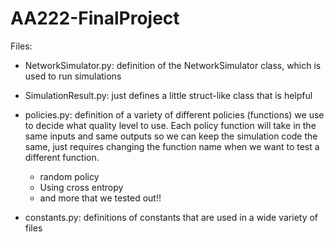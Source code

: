# AA222-FinalProject

Files:

- NetworkSimulator.py: definition of the NetworkSimulator class, which is used to run simulations
- SimulationResult.py: just defines a little struct-like class that is helpful 
- policies.py: definition of a variety of different policies (functions) we use to decide what quality level to use. Each policy function
will take in the same inputs and same outputs so we can keep the simulation code the same, just requires changing the function name when we
want to test a different function.
    - random policy
    - Using cross entropy
    - and more that we tested out!!

- constants.py: definitions of constants that are used in a wide variety of files